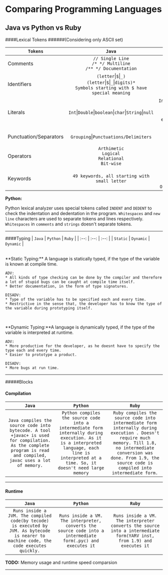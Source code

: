 # Comparing Programming Languages

## Java vs Python vs Ruby

####Lexical Tokens 
######(Considering only ASCII set)

`Tokens`                 | `Java`  | `Python` | `Ruby` 
---                   |:---:  | :---:  | :---:
  Comments               | ```// Single Line``` <br/> ```/* */ Multiline```  <br/> ```/** */ Documentation``` | ```# Single line``` <br /> ```""" DocString``` | ```# Single line```<br/> ```=begin =end Multiline ```   
Identifiers            | ```(letter```&#124;```$```&#124;```_)``` <br/> ```(letter```&#124;```$```&#124;```_```&#124;```digits)*``` <br/> ```Symbols starting with $ have special meaning```  |  ```(letter``` &#124; ```"_")```<br/>```(letter```&#124;```dig```&#124;```"_")*```  <br/> ```Symbols starting with _ have special meaning``` | ```(letter```&#124;```_)```<br/>```(letter```&#124;```_```&#124;```dig)``` <br/> ```@, @@, $-Identifiers can also begin with these characters.```
Literals               | ```Int```&#124;```Double```&#124;```boolean```&#124;```char```&#124;```String```&#124;```null```    | ```Int```&#124;```Float```&#124;```Imaginary```&#124;```bool```&#124;```String```&#124;```Bytes```&#124;```NoneType``` <br/> ```Use``` `\` ```to escape characters``` <br/> ```Use``` `"` ```string literal for text that is exposed to the user and ``` `'` ```for strings that relate to functionality in code``` | ```Int```&#124;```Float```&#124;```Boolean```&#124;```String```&124;```Date```  
Punctuation/Separators | ```Grouping```&#124;```Punctuations/Delimiters```   | ```Grouping```<br/>```Punctuations```<br/>```Assignments```    | ```Grouping```&#124;```Delimiters``` 
Operators              |  ```Arthimetic```<br/>```Logical```<br/>```Relational```<br/>```Bit-wise```  | ```Arthimetic```<br/>```Logical```<br/>```Relational```<br/>```Bit-wise```    | ```Arthimetic```<br/>```Logical```<br/>```Relational```<br/>```Bit-wise```  
Keywords               |   ```49 keywords, all starting with small letter```    | ```Predefined Literals```<br/>```(33 keywords)```<br/>**True,False,None**<br/>```Only keywords starting with capital letters```       |  ```41 keywords```
 
**Python:** 

Python lexical analyzer uses special tokens called `INDENT` and `DEDENT` to check the indentation and dedentation in the program. `Whitespaces` and `new line` characters are used to separate tokens and lines respectively. `Whitespaces` in `comments` and `strings` doesn't separate tokens. 

---

####Typing
| `Java` | `Python` | `Ruby` |
| :--: | :--: | :--: |
| `Static` | `Dynamic` | `Dynamic` |

<br/>
**Static Typing:**
A language is statically typed, if the type of the variable is known at compile time. 
<br/>

    ADV:
    * All kinds of type checking can be done by the compiler and therefore a lot of stupid bugs can be caught at compile time itself. 
    * Better documentation, in the form of type signatures.

    DISADV:
    * Type of the variable has to be specified each and every time.
    * Restrictive in the sense that, the developer has to know the type of the variable during prototyping itself.
<br/>

**Dynamic Typing:**A language is dynamically typed, if the type of the variable is interpreted at runtime. 
<br/>

    ADV:
    * More productive for the developer, as he doesnt have to specify the type each and every time.
    * Easier to prototype a product. 

    DISADV:
    * More bugs at run time.  
---

#####Blocks

#### Compilation

|`Java` | `Python` | `Ruby`
| :--:  | :--: | :--:
| `Java compiles the source code into bytecode. A tool +javac+ is used for compilation. As the complete program is read and compiled, javac uses a lot of memory.` | `Python compiles the source code into a intermediate form internally during execution. As it is a interpreted language, each line is interpreted at a time. So, it doesn't need large memory`| `Ruby compiles the source code into intermediate form internally during execution . Doesn't require much memory. Till 1.8, no intermediate conversion was done. From 1.9, the source code is compiled into intermediate form.`

---

#### Runtime

| `Java` |`Python` | `Ruby` |
| :--: | :--: | :--: |
| `Runs inside a JVM. The compiled code(by tecode) is executed by JVM. As bytecode is nearer to machine code, the code executes quickly.` | `Runs inside a VM. The interpreter, converts the source code into a intermediate form(.pyc) and executes it` | `Runs inside a VM. The interpreter converts the source into a intermediate form(YARV inst, from 1.9) and executes it` |

**TODO:** Memory usage and runtime speed comparsion

---




